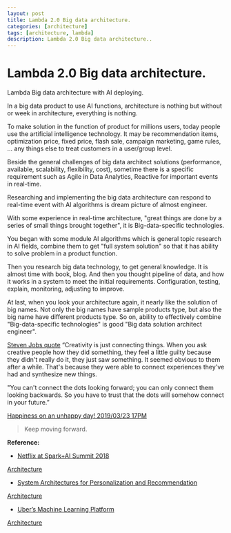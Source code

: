 ```yaml
---
layout: post
title: Lambda 2.0 Big data architecture.
categories: [architecture]
tags: [architecture, lambda]
description: Lambda 2.0 Big data architecture..
--- 
```

 
# Lambda 2.0 Big data architecture.
Lambda Big data architecture with AI deploying.

In a big data product to use AI functions, architecture is nothing but without or week in architecture, everything is nothing.

To make solution in the function of product for millions users, today people use the artificial intelligence technology.
It may be recommendation items, optimization price, fixed price, flash sale, campaign marketing, game rules, ... any things else to treat customers in a user/group level.

Beside the general challenges of big data architect solutions (performance, available, scalability, flexibility, cost), 
sometime there is a specific requirement such as Agile in Data Analytics, Reactive for important events in
real-time. 

Researching and implementing the big data architecture can respond to real-time event with AI algorithms is dream picture of almost engineer. 

With some experience in real-time architecture, "great things are done by a series of small things brought together", it is Big-data-specific technologies.

You began with some module AI algorithms which is general topic research in AI fields, combine them to get "full system solution" so that it has ability to solve problem in a product function.

Then you research big data technology, to get general knowledge. It is almost time with book, blog.
And then you thought pipeline of data, and how it works in a system to meet the initial requirements. 
Configuration, testing, explain, monitoring, adjusting to improve.

At last, when you look your architecture again, it nearly like the solution of big names.
Not only the big names have sample products type, but also the big name have different products type.
So on, ability to effectively combine "Big-data-specific technologies" is good "Big data solution architect engineer".



[Steven Jobs quote](https://image.slidesharecdn.com/researchinadvertisingfinal-140409215258-phpapp01/95/research-in-advertising-idea-killer-or-sharpener-53-638.jpg?cb=1397080548)
“Creativity is just connecting things. When you ask creative people how they did something, they feel a little guilty because they didn't really do it, they just saw something. It seemed obvious to them after a while. That's because they were able to connect experiences they've had and synthesize new things.

"You can't connect the dots looking forward; you can only connect them looking backwards. So you have to trust that the dots will somehow connect in your future.”

[Happiness on an unhappy day! 2019/03/23 17PM](https://lh3.googleusercontent.com/bRWBCgxnVD-yjF_f2dn5G76MFmkTufhS9lghF0wMKGnBLgh596UB5DGuUk7R9BpjlCgiFYVV2QEUHg8OLEMxTBeVXgSFWIPIRauvY91D0yM8WPOrm2FIvbN9mncAXFw99K8bK36dARdmYQSDhlOTRyGo5h0m_IoPo-DRvWHZ4tACAifgE8wtqsZsxEhwSgKf-oyU6VyxmKPjZhYa04YCAD4XH4WtNIlMbGyOhR2EHqm6KcRGhNjN0IqReMSq8qbuNcPkPMLYJrtxNSs5VtDDGFgWaUPEosWXVlU6eJYUN5pORql7ayxAy7PpSYLgMBjmH9j8gwc84WBhBvjU0r6MiJ23grSubQ3-qxO-9eBqOPnjjGRwwrlKBe7VygvTcVbZ2XAbJfOq2nM2F0JyHMRTc53iHKDZ0dWmwW7zL9Z1hBTZktNB-R_zRZ07TET0cAQkUtDhjYicnPNBTZNVwjISE3H5ZIrLtWD6pgJWM0qTzbxBXprBdvK8oWeuCsSbCldwTMj1BfGGU3Xxc1_pEYdTbWQ969Ys7b7JuVleMNN1T1znYydKc7Do_zTK4ehoT80vMW8L5p9vwl3hA6AugH1zZCKb8i1FTM-dK-EgZDHHVXEEUqO2dAJcE7nqzX_ssPoH11I1Sc-pQ_LnfyRY7JLgCm1nLOVtf9w=w581-h871-no)

> Keep moving forward.

**Reference:**
- [Netflix at Spark+AI Summit 2018](https://medium.com/netflix-techblog/netflix-at-spark-ai-summit-2018-5304749ed7fa)

[Architecture](https://cdn-images-1.medium.com/max/1600/0*UP1PB3dR2pAPAIdk)

- [System Architectures for Personalization and Recommendation](https://medium.com/netflix-techblog/system-architectures-for-personalization-and-recommendation-e081aa94b5d8)

[Architecture](https://cdn-images-1.medium.com/max/800/1*qqTSkHNOzukJ5r-b54-wJQ.png)

- [Uber’s Machine Learning Platform](https://eng.uber.com/michelangelo/)

[Architecture](http://1fykyq3mdn5r21tpna3wkdyi-wpengine.netdna-ssl.com/wp-content/uploads/2017/09/image6.png)


